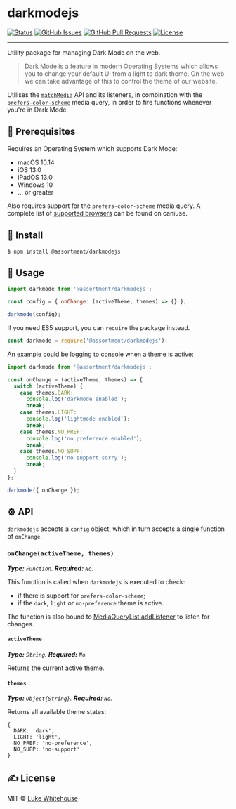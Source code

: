 # darkmodejs

<div>

[![Status](https://img.shields.io/badge/status-active-success.svg)]()
[![GitHub Issues](https://img.shields.io/github/issues/assortment/darkmodejs.svg)](https://github.com/assortment/darkmodejs/issues)
[![GitHub Pull Requests](https://img.shields.io/github/issues-pr/assortment/darkmodejs.svg)](https://github.com/assortment/darkmodejs/pulls)
[![License](https://img.shields.io/badge/license-MIT-blue.svg)](/LICENSE)

</div>

---

Utility package for managing Dark Mode on the web.

> Dark Mode is a feature in modern Operating Systems which allows you to change your default UI from a light to dark theme. On the web we can take advantage of this to control the theme of our website.

Utilises the [`matchMedia`](https://developer.mozilla.org/en-US/docs/Web/API/Window/matchMedia) API and its listeners, in combination with the [`prefers-color-scheme`](https://developer.mozilla.org/en-US/docs/Web/CSS/@media/prefers-color-scheme) media query, in order to fire functions whenever you're in Dark Mode.

## 📝 Prerequisites

Requires an Operating System which supports Dark Mode:

- macOS 10.14
- iOS 13.0
- iPadOS 13.0
- Windows 10
- ... or greater

Also requires support for the `prefers-color-scheme` media query. A complete list of [supported browsers](https://caniuse.com/#search=prefers-color-scheme) can be found on caniuse.

## 🏁 Install

```
$ npm install @assortment/darkmodejs
```

## 🎈 Usage <a name="usage"></a>

```js
import darkmode from '@assortment/darkmodejs';

const config = { onChange: (activeTheme, themes) => {} };

darkmode(config);
```

If you need ES5 support, you can `require` the package instead.

```js
const darkmode = require('@assortment/darkmodejs');
```

An example could be logging to console when a theme is active:

```js
import darkmode from '@assortment/darkmodejs';

const onChange = (activeTheme, themes) => {
  switch (activeTheme) {
    case themes.DARK:
      console.log('darkmode enabled');
      break;
    case themes.LIGHT:
      console.log('lightmode enabled');
      break;
    case themes.NO_PREF:
      console.log('no preference enabled');
      break;
    case themes.NO_SUPP:
      console.log('no support sorry');
      break;
  }
};

darkmode({ onChange });
```

## ⚙ API

`darkmodejs` accepts a `config` object, which in turn accepts a single function of `onChange`.

### `onChange(activeTheme, themes)`

_**Type:** `Function`. **Required:** `No`._

This function is called when `darkmodejs` is executed to check:

- if there is support for `prefers-color-scheme`;
- if the `dark`, `light` or `no-preference` theme is active.

The function is also bound to [MediaQueryList.addListener](https://developer.mozilla.org/en-US/docs/Web/API/MediaQueryList/addListener) to listen for changes.

#### `activeTheme`

_**Type:** `String`. **Required:** `No`._

Returns the current active theme.

#### `themes`

_**Type:** `Object{String}`. **Required:** `No`._

Returns all available theme states:

```
{
  DARK: 'dark',
  LIGHT: 'light',
  NO_PREF: 'no-preference',
  NO_SUPP: 'no-support'
}
```

## ✍️ License

MIT © [Luke Whitehouse](https://lukewhitehouse.co.uk)
